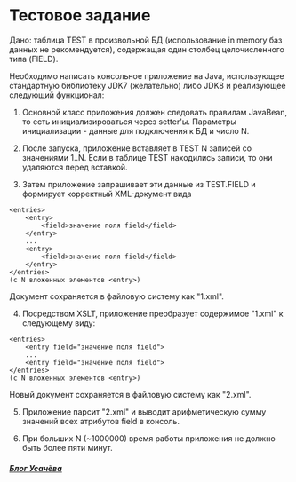 Тестовое задание 
===============================

Дано: таблица TEST в произвольной БД (использование in memory баз данных не рекомендуется), содержащая один столбец целочисленного типа (FIELD).

Необходимо написать консольное приложение на Java, использующее стандартную библиотеку JDK7 (желательно) либо JDK8 и реализующее следующий функционал:

1) Основной класс приложения должен следовать правилам JavaBean, то есть инициализироваться через setter'ы. Параметры инициализации - данные для подключения к БД и число N. 

2) После запуска, приложение вставляет в TEST N записей со значениями 1..N. Если в таблице TEST находились записи, то они удаляются перед вставкой.

3) Затем приложение запрашивает эти данные из TEST.FIELD и формирует корректный XML-документ вида
```
<entries>
    <entry>
        <field>значение поля field</field>
    </entry>
    ...
    <entry>
        <field>значение поля field</field>
    </entry>
</entries>
(с N вложенных элементов <entry>)
```

Документ сохраняется в файловую систему как "1.xml".

4) Посредством XSLT, приложение преобразует содержимое "1.xml" к следующему виду:
```
<entries>
    <entry field="значение поля field">
    ...
    <entry field="значение поля field">
</entries>
(с N вложенных элементов <entry>)
```

Новый документ сохраняется в файловую систему как "2.xml".

5) Приложение парсит "2.xml" и выводит арифметическую сумму значений всех атрибутов field в консоль. 

6) При больших N (~1000000) время работы приложения не должно быть более пяти минут.


##### <a href="https://usachev.net/" target=_blank>Блог Усачёва</a>

